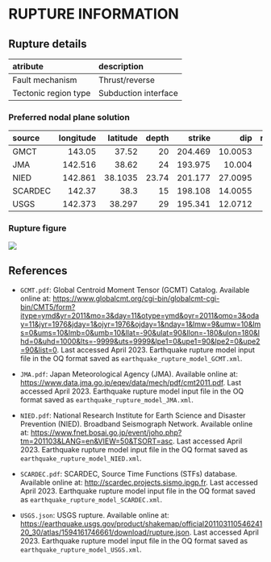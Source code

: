 # RUPTURE INFORMATION
    
## Rupture details

| atribute             | description            |
|:---------------------|:-----------------------|
| Fault mechanism       | Thrust/reverse         |
| Tectonic region type | Subduction interface   |

### Preferred nodal plane solution

| source   |   longitude |   latitude |   depth |   strike |     dip |   rake |   mag |
|:---------|------------:|-----------:|--------:|---------:|--------:|-------:|------:|
| GMCT     |     143.05  |    37.52   |   20    |  204.469 | 10.0053 |     88 |   9.1 |
| JMA      |     142.516 |    38.62   |   24    |  193.975 | 10.004  |     79 |   9   |
| NIED     |     142.861 |    38.1035 |   23.74 |  201.177 | 27.0095 |     88 |   9   |
| SCARDEC  |     142.37  |    38.3    |   15    |  198.108 | 14.0055 |     84 |   9   |
| USGS     |     142.373 |    38.297  |   29    |  195.341 | 12.0712 |     79 |   9.1 |

### Rupture figure

![](earthquake_ruptures.png)

## References

- `GCMT.pdf`: Global Centroid Moment Tensor (GCMT) Catalog. Available online at: https://www.globalcmt.org/cgi-bin/globalcmt-cgi-bin/CMT5/form?itype=ymd&yr=2011&mo=3&day=11&otype=ymd&oyr=2011&omo=3&oday=11&jyr=1976&jday=1&ojyr=1976&ojday=1&nday=1&lmw=9&umw=10&lms=0&ums=10&lmb=0&umb=10&llat=-90&ulat=90&llon=-180&ulon=180&lhd=0&uhd=1000&lts=-9999&uts=9999&lpe1=0&upe1=90&lpe2=0&upe2=90&list=0. Last accessed April 2023. Earthquake rupture model input file in the OQ format saved as `earthquake_rupture_model_GCMT.xml`.

- `JMA.pdf`: Japan Meteorological Agency (JMA). Available online at: https://www.data.jma.go.jp/eqev/data/mech/pdf/cmt2011.pdf. Last accessed April 2023. Earthquake rupture model input file in the OQ format saved as `earthquake_rupture_model_JMA.xml`.

- `NIED.pdf`: National Research Institute for Earth Science and Disaster Prevention (NIED). Broadband Seismograph Network. Available online at: https://www.fnet.bosai.go.jp/event/joho.php?tm=201103&LANG=en&VIEW=50&TSORT=asc. Last accessed April 2023. Earthquake rupture model input file in the OQ format saved as `earthquake_rupture_model_NIED.xml`.

- `SCARDEC.pdf`: SCARDEC, Source Time Functions (STFs) database. Available online at:  http://scardec.projects.sismo.ipgp.fr. Last accessed April 2023. Earthquake rupture model input file in the OQ format saved as `earthquake_rupture_model_SCARDEC.xml`.

- `USGS.json`: USGS rupture. Available online at: https://earthquake.usgs.gov/product/shakemap/official20110311054624120_30/atlas/1594161746661/download/rupture.json. Last accessed April 2023. Earthquake rupture model input file in the OQ format saved as `earthquake_rupture_model_USGS.xml`.